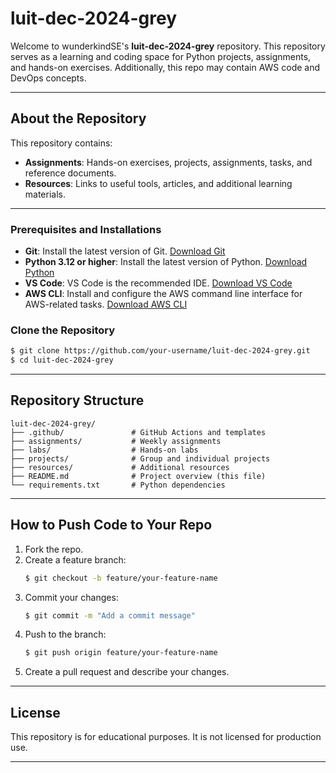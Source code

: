 # luit-dec-2024-grey

Welcome to wunderkindSE's **luit-dec-2024-grey** repository. This repository serves as a learning and coding space for Python projects, assignments, and hands-on exercises. Additionally, this repo may contain AWS code and DevOps concepts.

---

## About the Repository

This repository contains:

- **Assignments**: Hands-on exercises, projects, assignments, tasks, and reference documents.
- **Resources**: Links to useful tools, articles, and additional learning materials.

---

### Prerequisites and Installations

- **Git**: Install the latest version of Git. [Download Git](https://git-scm.com/)
- **Python 3.12 or higher**: Install the latest version of Python. [Download Python](https://www.python.org/downloads/)
- **VS Code**: VS Code is the recommended IDE. [Download VS Code](https://code.visualstudio.com/)
- **AWS CLI**: Install and configure the AWS command line interface for AWS-related tasks. [Download AWS CLI](https://aws.amazon.com/cli/)

### Clone the Repository

```bash
$ git clone https://github.com/your-username/luit-dec-2024-grey.git
$ cd luit-dec-2024-grey
```

---

## Repository Structure

```plaintext
luit-dec-2024-grey/
├── .github/               # GitHub Actions and templates
├── assignments/           # Weekly assignments
├── labs/                  # Hands-on labs
├── projects/              # Group and individual projects
├── resources/             # Additional resources
├── README.md              # Project overview (this file)
└── requirements.txt       # Python dependencies
```

---

## How to Push Code to Your Repo

1. Fork the repo.
2. Create a feature branch:
   ```bash
   $ git checkout -b feature/your-feature-name
   ```
3. Commit your changes:
   ```bash
   $ git commit -m "Add a commit message"
   ```
4. Push to the branch:
   ```bash
   $ git push origin feature/your-feature-name
   ```
5. Create a pull request and describe your changes.

---

## License

This repository is for educational purposes. It is not licensed for production use.

---
